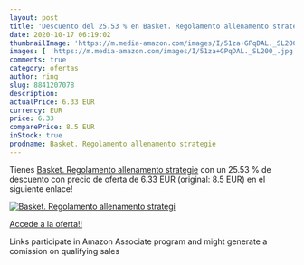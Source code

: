 ```yaml
---
layout: post
title: 'Descuento del 25.53 % en Basket. Regolamento allenamento strategi'
date: 2020-10-17 06:19:02
thumbnailImage: 'https://m.media-amazon.com/images/I/51za+GPqDAL._SL200_.jpg'
images: [ 'https://m.media-amazon.com/images/I/51za+GPqDAL._SL200_.jpg' ]
comments: true
category: ofertas
author: ring
slug: 8841207078
description:
actualPrice: 6.33 EUR
currency: EUR
price: 6.33
comparePrice: 8.5 EUR
inStock: true
prodname: Basket. Regolamento allenamento strategie
---
```


Tienes [Basket. Regolamento allenamento strategie](https://www.amazon.it/dp/8841207078/?tag=tolees00-21) con un 25.53 % de descuento con precio de oferta de 6.33 EUR (original: 8.5 EUR) en el siguiente enlace!

[![Basket. Regolamento allenamento strategi](https://m.media-amazon.com/images/I/51za+GPqDAL._SL200_.jpg)](https://www.amazon.it/dp/8841207078/?tag=tolees00-21)

[Accede a la oferta!!](https://www.amazon.it/dp/8841207078/?tag=tolees00-21)

Links participate in Amazon Associate program and might generate a comission on qualifying sales


